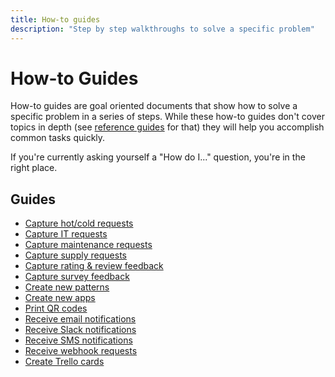 ```yaml
---
title: How-to guides
description: "Step by step walkthroughs to solve a specific problem"
---
```


# How-to Guides

How-to guides are goal oriented documents that show how to solve a specific problem in a series of steps. While these how-to guides don't cover topics in depth (see [reference guides](/reference/) for that) they will help you accomplish common tasks quickly.

If you're currently asking yourself a "How do I..." question, you're in the right place.

## Guides

* [Capture hot/cold requests](/how-to/capture-hot-cold-requests/)
* [Capture IT requests](/how-to/capture-it-requests/)
* [Capture maintenance requests](/how-to/capture-maintenance-requests/)
* [Capture supply requests](/how-to/capture-supply-requests/)
* [Capture rating & review feedback](/how-to/capture-rating-review-feedback/)
* [Capture survey feedback](/how-to/capture-survey-feedback/)
* [Create new patterns](/how-to/create-new-patterns/)
* [Create new apps](/how-to/create-new-apps/)
* [Print QR codes](/how-to/print-qr-codes/)
* [Receive email notifications](/how-to/receive-email-notifications/)
* [Receive Slack notifications](/how-to/receive-slack-notifications/)
* [Receive SMS notifications](/how-to/receive-sms-notifications/)
* [Receive webhook requests](/how-to/receive-webhook-requests/)
* [Create Trello cards](/how-to/create-trello-cards/)
